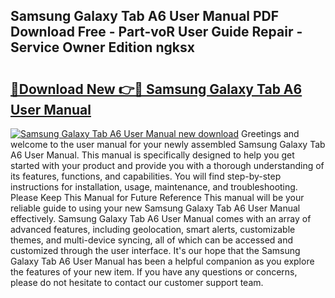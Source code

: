 ## Samsung Galaxy Tab A6 User Manual PDF Download Free - Part-voR User Guide Repair - Service Owner Edition ngksx

# <h2><a href="http://cf27454.oget.top/?id=Samsung+Galaxy+Tab+A6+User+Manual">🔗Download New 👉🔴 Samsung Galaxy Tab A6 User Manual</a></h2>

[![Samsung Galaxy Tab A6 User Manual new download](https://i.imgur.com/5g1atiW.png)](http://cf27454.oget.top/?id=Samsung+Galaxy+Tab+A6+User+Manual)
Greetings and welcome to the user manual for your newly assembled Samsung Galaxy Tab A6 User Manual. This manual is specifically designed to help you get started with your product and provide you with a thorough understanding of its features, functions, and capabilities. You will find step-by-step instructions for installation, usage, maintenance, and troubleshooting. Please Keep This Manual for Future Reference This manual will be your reliable guide to using your new Samsung Galaxy Tab A6 User Manual effectively. Samsung Galaxy Tab A6 User Manual comes with an array of advanced features, including geolocation, smart alerts, customizable themes, and multi-device syncing, all of which can be accessed and customized through the user interface. It's our hope that the Samsung Galaxy Tab A6 User Manual has been a helpful companion as you explore the features of your new item. If you have any questions or concerns, please do not hesitate to contact our customer support team.
